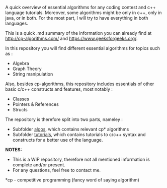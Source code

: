 A quick overview of essential algorithms for any coding contest and c++ language tutorials. Moreover, some algorithms might be 
only in c++, only in java, or in both. For the most part, I will try to have everything in both languages.

This is a quick .md summary of the information you can already find at http://cp-algorithms.com/ and https://www.geeksforgeeks.org/.

In this repository you will find different essential algorithms for topics such as : 
* Algebra
* Graph Theory
* String manipulation

Also, besides cp-algorithms, this repository includes essentials of other basic c/c++ constructs and features,
most notably : 
* Classes
* Pointers & References
* Structs

The repository is therefore split into two parts, nameley :
* Subfolder [algos](algos/ALGOS-MENU.md), which contains relevant cp* algorithms
* Subfolder [tutorials](tutorials), which contains tutorials to c/c++ syntax and constructs
for a better use of the language.

**NOTES:**
* This is a WIP repository, therefore not all mentioned information is complete and/or present.
* For any questions, feel free to contact me. 

*cp - competitive programming (fancy word of saying algorithm)
